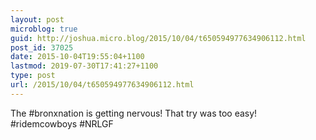 ```yaml
---
layout: post
microblog: true
guid: http://joshua.micro.blog/2015/10/04/t650594977634906112.html
post_id: 37025
date: 2015-10-04T19:55:04+1100
lastmod: 2019-07-30T17:41:27+1100
type: post
url: /2015/10/04/t650594977634906112.html
---
```

The #bronxnation is getting nervous! That try was too easy! #ridemcowboys #NRLGF
